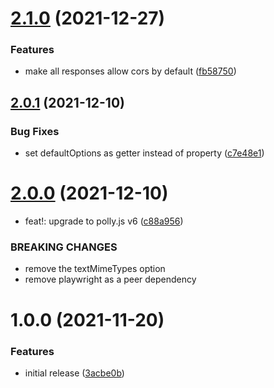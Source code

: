 # [2.1.0](https://github.com/redabacha/polly-adapter-playwright/compare/v2.0.1...v2.1.0) (2021-12-27)

### Features

- make all responses allow cors by default ([fb58750](https://github.com/redabacha/polly-adapter-playwright/commit/fb58750ed6109597becbed479d7630d3e516dc20))

## [2.0.1](https://github.com/redabacha/polly-adapter-playwright/compare/v2.0.0...v2.0.1) (2021-12-10)

### Bug Fixes

- set defaultOptions as getter instead of property ([c7e48e1](https://github.com/redabacha/polly-adapter-playwright/commit/c7e48e1733985cd50ccc4e7b98b693a26d9b952b))

# [2.0.0](https://github.com/redabacha/polly-adapter-playwright/compare/v1.0.0...v2.0.0) (2021-12-10)

- feat!: upgrade to polly.js v6 ([c88a956](https://github.com/redabacha/polly-adapter-playwright/commit/c88a95612ad269557d07262fa51f73986c8678c4))

### BREAKING CHANGES

- remove the textMimeTypes option
- remove playwright as a peer dependency

# 1.0.0 (2021-11-20)

### Features

- initial release ([3acbe0b](https://github.com/redabacha/polly-adapter-playwright/commit/3acbe0b6367c9a6148f134b6acae77aa672afd45))
